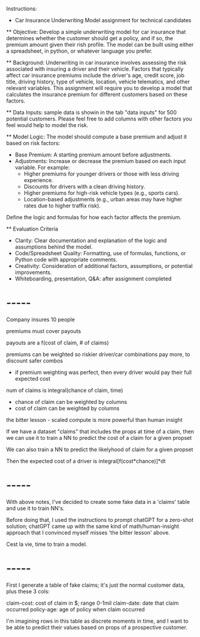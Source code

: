 Instructions:

* Car Insurance Underwriting Model assignment for technical candidates

** Objective: Develop a simple underwriting model for car insurance that determines whether the customer should get a policy, and if so, the premium amount given their rish profile.  The model can be built using either a spreadsheet, in python, or whatever language you prefer.

** Background: Underwriting in car insurance involves assessing the risk associated with insuring a driver and their vehicle.  Factors that typically affect car insurance premiums include the driver's age, credit score, job title, driving history, type of vehicle, location, vehicle telematics, and other relevant variables.  This assignment will require you to develop a model that calculates the insurance premium for different customers based on these factors.

** Data Inputs: sample data is showin in the tab "data inputs" for 500 potential customers.  Please feel free to add columns with other factors you feel would help to model the risk.

** Model Logic: The model should compute a base premium and adjust it based on risk factors:

- Base Premium: A starting premium amount before adjustments.
- Adjustments: Increase or decrease the premium based on each input variable.  For example:
    - Higher premiums for younger drivers or those with less driving experience.
    - Discounts for drivers with a clean driving history.
    - Higher premiums for high-risk vehicle types (e.g., sports cars).
    - Location-based adjustments (e.g., urban areas may have higher rates due to higher traffix risk).

Define the logic and formulas for how each factor affects the premium.

** Evaluation Criteria

- Clarity: Clear documentation and explanation of the logic and assumptions behind the model.
- Code/Spreadsheet Quality: Formatting, use of formulas, functions, or Python code with appropriate comments.
- Creativity: Consideration of additional factors, assumptions, or potential improvements.
- Whiteboarding, presentation, Q&A: after assignment completed



# -----

Company insures 10 people

premiums must cover payouts

payouts are a f(cost of claim, # of claims)

premiums can be weighted so riskier driver/car combinations pay more, to discount safer combos
- if premium weighting was perfect, then every driver would pay their full expected cost


num of claims is integral(chance of claim, time)
- chance of claim can be weighted by columns
- cost of claim can be weighted by columns

the bitter lesson - scaled compute is more powerful than human insight

If we have a dataset "claims" that includes the props at time of a claim, then we can use it to train a NN to predict the cost of a claim for a given propset

We can also train a NN to predict the likelyhood of claim for a given propset

Then the expected cost of a driver is integral[f(cost*chance)]*dt


# -----

With above notes, I've decided to create some fake data in a 'claims' table and use it to train NN's.

Before doing that, I used the instructions to prompt chatGPT for a zero-shot solution; chatGPT came up with the same kind of math/human-insight approach that I convinced myself misses 'the bitter lesson' above.

Cest la vie, time to train a model.


# -----

First I generate a table of fake claims; it's just the normal customer data, plus these 3 cols:

claim-cost: cost of claim in $; range 0-1mil
claim-date: date that claim occurred
policy-age: age of policy when claim occurred

I'm imagining rows in this table as discrete moments in time, and I want to be able to predict their values based on props of a prospective customer.